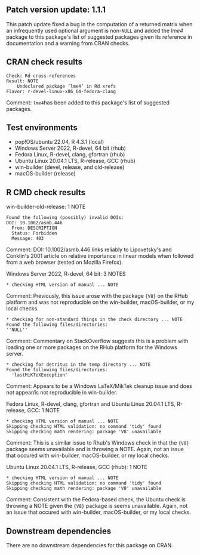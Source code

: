 ## Patch version update: 1.1.1

This patch update fixed a bug in the computation of a returned matrix when an 
infrequently used optional argument is non-`NULL` and added the *lme4* package 
to this package's list of suggested packages given its reference in 
documentation and a warning from CRAN checks.

## CRAN check results

    Check: Rd cross-references
    Result: NOTE
        Undeclared package ‘lme4’ in Rd xrefs
    Flavor: r-devel-linux-x86_64-fedora-clang
    
Comment: `lme4`has been added to this package's list of suggested packages.

## Test environments

-   pop!OS/ubuntu 22.04, R 4.3.1 (local)
-   Windows Server 2022, R-devel, 64 bit (rhub)
-   Fedora Linux, R-devel, clang, gfortran (rhub)
-   Ubuntu Linux 20.04.1 LTS, R-release, GCC (rhub)
-   win-builder (devel, release, and old-release)
-   macOS-builder (release)

## R CMD check results

win-builder-old-release: 1 NOTE

    Found the following (possibly) invalid DOIs:
    DOI: 10.1002/asmb.446
      From: DESCRIPTION
      Status: Forbidden
      Message: 403
      
Comment: DOI: 10.1002/asmb.446 links reliably to Lipovetsky's and Conklin's 2001 article on relative importance in linear models when followed from a web browser (tested on Mozilla Firefox).

Windows Server 2022, R-devel, 64 bit: 3 NOTES

    * checking HTML version of manual ... NOTE
 
Comment: Previously, this issue arose with the package `{V8}` on the RHub platform and was not reproducible on the win-builder, macOS-builder, or my local checks.

    * checking for non-standard things in the check directory ... NOTE
    Found the following files/directories:
    ''NULL''

Comment: Commentary on StackOverflow suggests this is a problem with loading one or more packages on the RHub platform for the Windows server.
    
    * checking for detritus in the temp directory ... NOTE
    Found the following files/directories:
      'lastMiKTeXException'
      
Comment: Appears to be a Windows LaTeX/MikTek cleanup issue and does not appear/is not reproducible in win-builder.

Fedora Linux, R-devel, clang, gfortran and Ubuntu Linux 20.04.1 LTS, R-release, GCC: 1 NOTE

    * checking HTML version of manual ... NOTE
    Skipping checking HTML validation: no command 'tidy' found
    Skipping checking math rendering: package 'V8' unavailable
    
Comment: This is a similar issue to Rhub's Windows check in that the `{V8}` package seems unavailable and is throwing a NOTE. Again, not an issue that occured with win-builder, macOS-builder, or my local checks.

Ubuntu Linux 20.04.1 LTS, R-release, GCC (rhub): 1 NOTE

    * checking HTML version of manual ... NOTE
    Skipping checking HTML validation: no command 'tidy' found
    Skipping checking math rendering: package 'V8' unavailable
    
Comment: Consistent with the Fedora-based check, the Ubuntu check is throwing a NOTE given the `{V8}` package is seems unavailable. Again, not an issue that occured with win-builder, macOS-builder, or my local checks.

## Downstream dependencies

There are no downstream dependencies for this package on CRAN.
